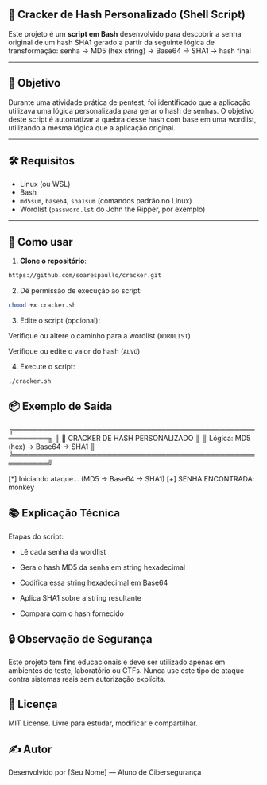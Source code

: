 ## 🔐 Cracker de Hash Personalizado (Shell Script)

Este projeto é um **script em Bash** desenvolvido para descobrir a senha original de um hash SHA1 gerado a partir da seguinte lógica de transformação:
senha → MD5 (hex string) → Base64 → SHA1 → hash final

---

## 🎯 Objetivo

Durante uma atividade prática de pentest, foi identificado que a aplicação utilizava uma lógica personalizada para gerar o hash de senhas. O objetivo deste script é automatizar a quebra desse hash com base em uma wordlist, utilizando a mesma lógica que a aplicação original.

---

## 🛠️ Requisitos

- Linux (ou WSL)
- Bash
- `md5sum`, `base64`, `sha1sum` (comandos padrão no Linux)
- Wordlist (`password.lst` do John the Ripper, por exemplo)

---

## 🚀 Como usar

1. **Clone o repositório**:

```bash
https://github.com/soarespaullo/cracker.git
```
   
2. Dê permissão de execução ao script:

```bash
chmod +x cracker.sh
```

3. Edite o script (opcional):

Verifique ou altere o caminho para a wordlist (`WORDLIST`)

Verifique ou edite o valor do hash (`ALVO`)

4. Execute o script:

```
./cracker.sh
```

## 📦 Exemplo de Saída

╔═════════════════════════════════════════════════════════╗
║             🔐 CRACKER DE HASH PERSONALIZADO            ║
║             Lógica: MD5 (hex) → Base64 → SHA1           ║
╚═════════════════════════════════════════════════════════╝

[*] Iniciando ataque... (MD5 → Base64 → SHA1)
[+] SENHA ENCONTRADA: monkey

## 📚 Explicação Técnica

Etapas do script:

- Lê cada senha da wordlist

- Gera o hash MD5 da senha em string hexadecimal

- Codifica essa string hexadecimal em Base64

- Aplica SHA1 sobre a string resultante

- Compara com o hash fornecido

## 🔒 Observação de Segurança

Este projeto tem fins educacionais e deve ser utilizado apenas em ambientes de teste, laboratório ou CTFs.
Nunca use este tipo de ataque contra sistemas reais sem autorização explícita.

## 📄 Licença

MIT License. Livre para estudar, modificar e compartilhar.

## ✍️ Autor

Desenvolvido por [Seu Nome] — Aluno de Cibersegurança

